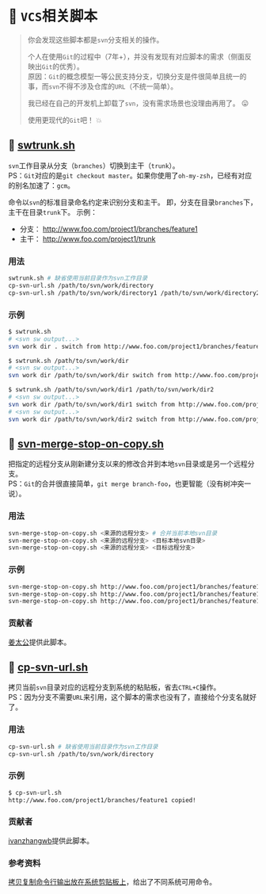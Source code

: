 :snail: `VCS`相关脚本
====================================

> 你会发现这些脚本都是`svn`分支相关的操作。
>
> 个人在使用`Git`的过程中（7年+），并没有发现有对应脚本的需求（侧面反映出`Git`的优秀）。  
> 原因：`Git`的概念模型一等公民支持分支，切换分支是件很简单且统一的事，而`svn`不得不涉及仓库的`URL`（不统一简单）。
>
> 我已经在自己的开发机上卸载了`svn`，没有需求场景也没理由再用了。 :stuck_out_tongue:
>
> 使用更现代的`Git`吧！ :boom:

:beer: [swtrunk.sh](../swtrunk.sh)
----------------------

`svn`工作目录从分支（`branches`）切换到主干（`trunk`）。  
PS：`Git`对应的是`git checkout master`。如果你使用了`oh-my-zsh`，已经有对应的别名加速了：`gcm`。

命令以`svn`的标准目录命名约定来识别分支和主干。
即，分支在目录`branches`下，主干在目录`trunk`下。
示例：
- 分支： http://www.foo.com/project1/branches/feature1
- 主干： http://www.foo.com/project1/trunk

### 用法

```bash
swtrunk.sh # 缺省使用当前目录作为svn工作目录
cp-svn-url.sh /path/to/svn/work/directory
cp-svn-url.sh /path/to/svn/work/directory1 /path/to/svn/work/directory2 # svn工作目录个数不限制
```

### 示例

```bash
$ swtrunk.sh
# <svn sw output...>
svn work dir . switch from http://www.foo.com/project1/branches/feature1 to http://www.foo.com/project1/trunk !

$ swtrunk.sh /path/to/svn/work/dir
# <svn sw output...>
svn work dir /path/to/svn/work/dir switch from http://www.foo.com/project1/branches/feature1 to http://www.foo.com/project1/trunk !

$ swtrunk.sh /path/to/svn/work/dir1 /path/to/svn/work/dir2
# <svn sw output...>
svn work dir /path/to/svn/work/dir1 switch from http://www.foo.com/project1/branches/feature1 to http://www.foo.com/project1/trunk !
# <svn sw output...>
svn work dir /path/to/svn/work/dir2 switch from http://www.foo.com/project2/branches/feature1 to http://www.foo.com/project2/trunk !
```

:beer: [svn-merge-stop-on-copy.sh](../svn-merge-stop-on-copy.sh)
----------------------

把指定的远程分支从刚新建分支以来的修改合并到本地`svn`目录或是另一个远程分支。  
PS：`Git`的合并很直接简单，`git merge branch-foo`，也更智能（没有树冲突一说）。

### 用法

```bash
svn-merge-stop-on-copy.sh <来源的远程分支> # 合并当前本地svn目录
svn-merge-stop-on-copy.sh <来源的远程分支> <目标本地svn目录>
svn-merge-stop-on-copy.sh <来源的远程分支> <目标远程分支>
```

### 示例

```bash
svn-merge-stop-on-copy.sh http://www.foo.com/project1/branches/feature1 # 缺省使用当前目录作为svn工作目录
svn-merge-stop-on-copy.sh http://www.foo.com/project1/branches/feature1 /path/to/svn/work/directory
svn-merge-stop-on-copy.sh http://www.foo.com/project1/branches/feature1 http://www.foo.com/project1/branches/feature2
```

### 贡献者

[姜太公](https://github.com/jzwlqx)提供此脚本。

:beer: [cp-svn-url.sh](../cp-svn-url.sh)
----------------------

拷贝当前`svn`目录对应的远程分支到系统的粘贴板，省去`CTRL+C`操作。  
PS：因为分支不需要`URL`来引用，这个脚本的需求也没有了，直接给个分支名就好了。

### 用法

```bash
cp-svn-url.sh # 缺省使用当前目录作为svn工作目录
cp-svn-url.sh /path/to/svn/work/directory
```

### 示例

```bash
$ cp-svn-url.sh
http://www.foo.com/project1/branches/feature1 copied!
```

### 贡献者

[ivanzhangwb](https://github.com/ivanzhangwb)提供此脚本。

### 参考资料

[拷贝复制命令行输出放在系统剪贴板上](http://oldratlee.com/post/2012-12-23/command-output-to-clip)，给出了不同系统可用命令。
